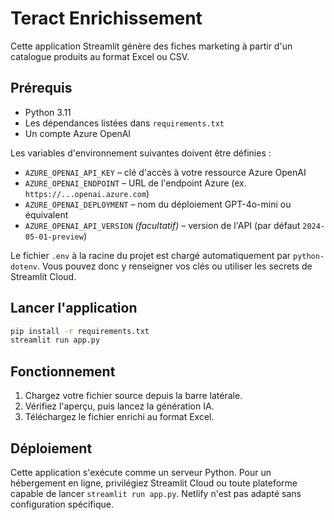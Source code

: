 # Teract Enrichissement

Cette application Streamlit génère des fiches marketing à partir d'un catalogue produits au format Excel ou CSV.

## Prérequis

- Python 3.11
- Les dépendances listées dans `requirements.txt`
- Un compte Azure OpenAI

Les variables d'environnement suivantes doivent être définies :

- `AZURE_OPENAI_API_KEY` – clé d'accès à votre ressource Azure OpenAI
- `AZURE_OPENAI_ENDPOINT` – URL de l'endpoint Azure (ex. `https://...openai.azure.com`)
- `AZURE_OPENAI_DEPLOYMENT` – nom du déploiement GPT-4o-mini ou équivalent
- `AZURE_OPENAI_API_VERSION` *(facultatif)* – version de l'API (par défaut `2024-05-01-preview`)

Le fichier `.env` à la racine du projet est chargé automatiquement par
`python-dotenv`. Vous pouvez donc y renseigner vos clés ou utiliser les
secrets de Streamlit Cloud.

## Lancer l'application

```bash
pip install -r requirements.txt
streamlit run app.py
```

## Fonctionnement

1. Chargez votre fichier source depuis la barre latérale.
2. Vérifiez l'aperçu, puis lancez la génération IA.
3. Téléchargez le fichier enrichi au format Excel.

## Déploiement

Cette application s'exécute comme un serveur Python. Pour un hébergement en ligne, privilégiez Streamlit Cloud ou toute plateforme capable de lancer `streamlit run app.py`. Netlify n'est pas adapté sans configuration spécifique.
